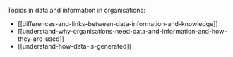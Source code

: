 Topics in data and information in organisations:
- [[differences-and-links-between-data-information-and-knowledge]]
- [[understand-why-organisations-need-data-and-information-and-how-they-are-used]]
- [[understand-how-data-is-generated]]